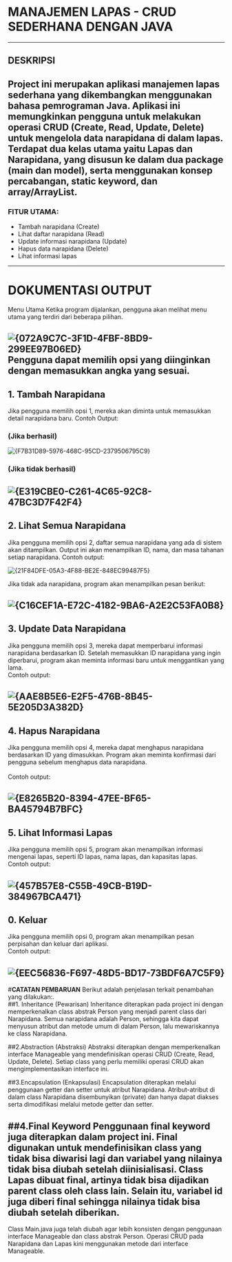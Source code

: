 # **MANAJEMEN LAPAS - CRUD SEDERHANA DENGAN JAVA**
---
## DESKRIPSI

Project ini merupakan aplikasi manajemen lapas sederhana yang dikembangkan menggunakan bahasa pemrograman Java. Aplikasi ini memungkinkan pengguna untuk melakukan operasi CRUD (Create, Read, Update, Delete) untuk mengelola data narapidana di dalam lapas. 
Terdapat dua kelas utama yaitu Lapas dan Narapidana, yang disusun ke dalam dua package (main dan model), serta menggunakan konsep percabangan, static keyword, dan array/ArrayList.
---
### FITUR UTAMA:
 - Tambah narapidana (Create)
 - Lihat daftar narapidana (Read)
 - Update informasi narapidana (Update)
 - Hapus data narapidana (Delete)
 - Lihat informasi lapas
---
# **DOKUMENTASI OUTPUT** 
Menu Utama
Ketika program dijalankan, pengguna akan melihat menu utama yang terdiri dari beberapa pilihan.

![{072A9C7C-3F1D-4FBF-8BD9-299EE97B06ED}](https://github.com/user-attachments/assets/975421a5-c2f0-47cc-9130-c37ac894b1b8)  
  Pengguna dapat memilih opsi yang diinginkan dengan memasukkan angka yang sesuai.
---
## 1. Tambah Narapidana
Jika pengguna memilih opsi 1, mereka akan diminta untuk memasukkan detail narapidana baru. 
Contoh Output:
### (Jika berhasil)
![{F7B31D89-5976-468C-95CD-2379506795C9}](https://github.com/user-attachments/assets/f889abe2-f06f-4f45-ba34-e7fbb936bf2d)
### (Jika tidak berhasil)
![{E319CBE0-C261-4C65-92C8-47BC3D7F42F4}](https://github.com/user-attachments/assets/a09f4280-0e10-432e-aa7e-bc688b116ebe)
---
## 2. Lihat Semua Narapidana
  Jika pengguna memilih opsi 2, daftar semua narapidana yang ada di sistem akan ditampilkan. Output ini akan menampilkan ID, nama, dan masa tahanan setiap narapidana.
  Contoh output:
  
  ![{21F84DFE-05A3-4F88-BE2E-848EC99487F5}](https://github.com/user-attachments/assets/4dafd085-a3f6-4ed6-b6ea-44a36ae96718)
  
  Jika tidak ada narapidana, program akan menampilkan pesan berikut:
  
  ![{C16CEF1A-E72C-4182-9BA6-A2E2C53FA0B8}](https://github.com/user-attachments/assets/e392d53d-7a18-4fe2-9a81-a8c1730489a9)
---
## 3. Update Data Narapidana
Jika pengguna memilih opsi 3, mereka dapat memperbarui informasi narapidana berdasarkan ID. Setelah memasukkan ID narapidana yang ingin diperbarui, program akan meminta informasi baru untuk menggantikan yang lama. <br>
Contoh output:
  
  ![{AAE8B5E6-E2F5-476B-8B45-5E205D3A382D}](https://github.com/user-attachments/assets/4d018f61-bd3b-4c2c-b92b-f7d9db621e47)
---
## 4. Hapus Narapidana
Jika pengguna memilih opsi 4, mereka dapat menghapus narapidana berdasarkan ID yang dimasukkan. Program akan meminta konfirmasi dari pengguna sebelum menghapus data narapidana.<br>
<br>
Contoh output:

![{E8265B20-8394-47EE-BF65-BA45794B7BFC}](https://github.com/user-attachments/assets/a9cbcfb8-2c5a-4385-8513-ac496b8801ee)
---
## 5. Lihat Informasi Lapas
Jika pengguna memilih opsi 5, program akan menampilkan informasi mengenai lapas, seperti ID lapas, nama lapas, dan kapasitas lapas.<br>
Contoh output:

![{457B57E8-C55B-49CB-B19D-384967BCA471}](https://github.com/user-attachments/assets/2fc318b3-214c-4f1e-9d09-798a7f466ce4)
---
## 0. Keluar<br>
Jika pengguna memilih opsi 0, program akan menampilkan pesan perpisahan dan keluar dari aplikasi.<br>
Contoh output:


![{EEC56836-F697-48D5-BD17-73BDF6A7C5F9}](https://github.com/user-attachments/assets/1a952a3c-55b2-4591-a724-075e05c001b7)
---

#**CATATAN PEMBARUAN**
Berikut adalah penjelasan terkait penambahan yang dilakukan:. <br>
##1. Inheritance (Pewarisan)
Inheritance diterapkan pada project ini dengan memperkenalkan class abstrak Person yang menjadi parent class dari Narapidana. Semua narapidana adalah Person, sehingga kita dapat menyusun atribut dan metode umum di dalam Person, lalu mewariskannya ke class Narapidana. <br>

##2.Abstraction (Abstraksi)
Abstraksi diterapkan dengan memperkenalkan interface Manageable yang mendefinisikan operasi CRUD (Create, Read, Update, Delete). Setiap class yang perlu memiliki operasi CRUD akan mengimplementasikan interface ini. <br>

##3.Encapsulation (Enkapsulasi)
Encapsulation diterapkan melalui penggunaan getter dan setter untuk atribut Narapidana. Atribut-atribut di dalam class Narapidana disembunyikan (private) dan hanya dapat diakses serta dimodifikasi melalui metode getter dan setter. <br>

##4.Final Keyword
Penggunaan final keyword juga diterapkan dalam project ini. Final digunakan untuk mendefinisikan class yang tidak bisa diwarisi lagi dan variabel yang nilainya tidak bisa diubah setelah diinisialisasi. Class Lapas dibuat final, artinya tidak bisa dijadikan parent class oleh class lain. Selain itu, variabel id juga diberi final sehingga nilainya tidak bisa diubah setelah diberikan.
---
Class Main.java juga telah diubah agar lebih konsisten dengan penggunaan interface Manageable dan class abstrak Person. Operasi CRUD pada Narapidana dan Lapas kini menggunakan metode dari interface Manageable.
